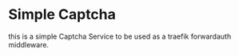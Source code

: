 # Simple Captcha

this is a simple Captcha Service to be used as a traefik forwardauth middleware.



